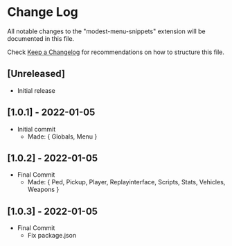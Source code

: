 # Change Log

All notable changes to the "modest-menu-snippets" extension will be documented in this file.

Check [Keep a Changelog](http://keepachangelog.com/) for recommendations on how to structure this file.

## [Unreleased]

- Initial release

## [1.0.1] - 2022-01-05

- Initial commit
    - Made: { 
        Globals, 
        Menu
    }


## [1.0.2] - 2022-01-05

- Final Commit
    - Made: { 
        Ped, 
        Pickup, 
        Player, 
        Replayinterface, 
        Scripts, 
        Stats,
        Vehicles,
        Weapons
    }

## [1.0.3] - 2022-01-05

- Final Commit
    - Fix package.json